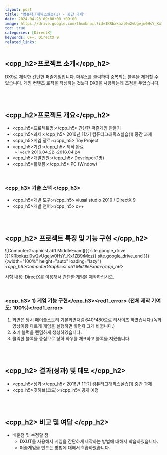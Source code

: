 ```yaml
---
layout: post
title: "컴퓨터그래픽스실습(1) - 중간 과제"
date: 2024-04-23 09:00:00 +09:00
image: https://drive.google.com/thumbnail?id=1KRbxkazl0w2vUgejw0HsY_Kx1ZB9rMcz
toc: true
categories: [DirectX]
keywords: C++, DirectX 9
related_links:
---
```


## <cpp_h2>프로젝트 소개</cpp_h2>

DX9로 제작한 간단한 퍼즐게임입니다. 마우스를 클릭하여 중복되는 블록을 제거할 수 있습니다. 게임 컨텐츠 로직을 작성하는 것보다 DX9을 사용하는데 초점을 두었습니다. 

<br>
<br>

## <cpp_h2>프로젝트 개요</cpp_h2>

- <span><cpp_h5>프로젝트명:</cpp_h5> 간단한 퍼즐게임 만들기</span>
- <span><cpp_h5>과제:</cpp_h5> 2016년 1학기 컴퓨터그래픽스실습(1) 중간 과제</span>
- <span><cpp_h5>게임 장르:</cpp_h5> Toy Project</span>
- <span><cpp_h5>기간:</cpp_h5> 제작 완료</span>
    - ver.1: 2016.04.22~2016.04.24
- <span><cpp_h5>개발인원:</cpp_h5> Developer(1명)</span>
- <span><cpp_h5>플랫폼:</cpp_h5> PC (Window)</span>

<br>

### <cpp_h3> 기술 스택 </cpp_h3>

- <span><cpp_h5>개발 도구:</cpp_h5> viusal studio 2010 / DirectX 9 </span>
- <span><cpp_h5>개발 언어:</cpp_h5> c++  </span>

<br>
<br>

## <cpp_h2> 프로젝트 특징 및 기능 구현 </cpp_h2>

![ComputerGraphicsLab1 MiddleExam]({{ site.google_drive }}1KRbxkazl0w2vUgejw0HsY_Kx1ZB9rMcz{{ site.google_drive_end }}){:width="100%" height="auto" loading="lazy"}
*<cpp_h6>ComputerGraphicsLab1 MiddleExam</cpp_h6>*

시험 내용: DirectX를 이용해서 간단한 게임을 제작하십시오.

<br>

### <cpp_h3> 1) 게임 기능 구현</cpp_h3><red1_error> (전체 제작 기여도: 100%)</red1_error>

1. 화면은 당시 메이플스토리 기본화면처럼 640*480으로 리사이즈 하였습니다.(녹화 영상이랑 다르게 게임을 실행하면 화면이 크게 바뀝니다.)
2. 초기 블럭을 랜덤하게 생성하였습니다.
3. 클릭한 블록을 중심으로 상하 좌우를 체크하고 블록을 지웠습니다.


<br>
<br>

## <cpp_h2> 결과(성과) 및 데모 </cpp_h2>

- <span><cpp_h5>성과:</cpp_h5> 2016년 1학기 컴퓨터그래픽스실습(1) 중간 과제 </span>
- <span><cpp_h5>깃허브(코드):</cpp_h5> 공개 예정</span>

<br>
<br>

## <cpp_h2> 비고 및 여담 </cpp_h2>

- 배운점 및 수정할 점
	- DXUT를 사용해서 게임을 간단하게 제작하는 방법에 대해서 학습하였습니다.
	- 퍼즐게임을 만드는 방법에 대해서 학습하였습니다.